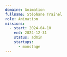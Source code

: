 ```yaml
---
domaine: Animation
fullname: Stéphane Trainel
role: Animation
missions:
  - start: 2024-04-10
    end: 2024-12-31
    status: admin
    startups:
      - monstage
---
```


